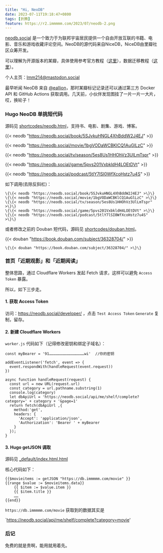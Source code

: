 ```yaml
---
title: "Hi, NeoDB"
date: 2023-07-11T19:18:47+0800
tags: [折腾]
feature: https://r2.immmmm.com/2023/07/neodb-2.png
---
```


[neodb.social](https://neodb.social/) 是一个致力于为联邦宇宙居民提供一个自由开放互联的书籍、电影、音乐和游戏收藏评论空间。NeoDB的源代码来自NiceDB，NiceDB由里瓣社区众筹开发。

可以理解为开源版本的某瓣，具体使用参考官方教程（[这里](https://about.neodb.social/doc/howto/)），数据迁移教程（[这里](https://about.neodb.social/doc/doufen/)）。

个人主页：[lmm214@mastodon.social](https://neodb.social/users/lmm214@mastodon.social/)

<!--more-->

最早听闻 NeoDB 来自 [@eallion](https://eallion.com/)，那时某瓣标记记录还可以通过第三方 Docker API 和 GitHub Actions 获取调用。几天前，小伙伴发现图挂了一片一片一大片，哎，换轮子！

### Hugo NeoDB 单挑短代码

源码见 [shortcodes/neodb.html](https://github.com/lmm214/immmmm/blob/master/themes/hello-friend/layouts/shortcodes/neodb.html)，支持书、电影、剧集、游戏、博客。

{{< neodb "https://neodb.social/book/5SJvkuHNGL4XhBddW2J4EJ" >}}

{{< neodb "https://neodb.social/movie/1bgVODaWCBKlCQ1AuGlLzC" >}}

{{< neodb "https://neodb.social/tv/season/5es8Us1HHOhVz3UlLmTspr" >}}

{{< neodb "https://neodb.social/game/5pvs201VxbkldH4LOEtDVt" >}}

{{< neodb "https://neodb.social/podcast/5tlY7lSI0WfXcoHstz7u4S" >}}

如下调用(去除反斜杠)：

```
\{\{< neodb "https://neodb.social/book/5SJvkuHNGL4XhBddW2J4EJ" >\}\}
\{\{< neodb "https://neodb.social/movie/1bgVODaWCBKlCQ1AuGlLzC" >\}\}
\{\{< neodb "https://neodb.social/tv/season/5es8Us1HHOhVz3UlLmTspr" >\}\}
\{\{< neodb "https://neodb.social/game/5pvs201VxbkldH4LOEtDVt" >\}\}
\{\{< neodb "https://neodb.social/podcast/5tlY7lSI0WfXcoHstz7u4S" >\}\}
```

或者修改之前的 Douban 短代码，源码见 [shortcodes/douban.html](https://github.com/lmm214/immmmm/blob/master/themes/hello-friend/layouts/shortcodes/douban.html)。

{{< douban "https://book.douban.com/subject/36328704/" >}}

```
\{\{< douban "https://book.douban.com/subject/36328704/" >\}\}
```

### 首页「近期观影」和「近期阅读」

整体思路，通过 Cloudflare Workers 发起 Fetch 请求，这样可以避免 `Access Token` 暴露。

所以，如下三步走。

#### 1. 获取 Access Token

访问：<https://neodb.social/developer/> ，点击 `Test Access Token` `Generate` 复制，留存。

#### 2. 新建 Cloudflare Workers

`worker.js` 代码如下（记得修改密钥和绑定子域名）：

```
const myBearer = '91…………………………………………wi'  //你的密钥

addEventListener('fetch', event => {
  event.respondWith(handleRequest(event.request))
})
 
async function handleRequest(request) {
  const url = new URL(request.url)
  const category = url.pathname.substring(1)
  console.log(category)
  let dbApiUrl = 'https://neodb.social/api/me/shelf/complete?category=' + category + '&page=1'
  return fetch(dbApiUrl ,{
    method:'get',
    headers: {
      'Accept': 'application/json',
      'Authorization': 'Bearer ' + myBearer
    }
  });
}
```

#### 3. Hugo getJSON 调取

源码见 [_default/index.html.html](https://github.com/lmm214/immmmm/blob/master/themes/hello-friend/layouts/_default/index.html.html)

核心代码如下：

```
{{$movieitems := getJSON "https://db.immmmm.com/movie" }}
{{range $value := $movieitems.data}}
    {{ $item := $value.item }}
    {{ $item.title }}
    ……
{{end}}
```

`https://db.immmmm.com/movie` 获取到的数据其实是

`https://neodb.social/api/me/shelf/complete?category=movie'

### 后记

免费的就是贵啊，能用就用着先。